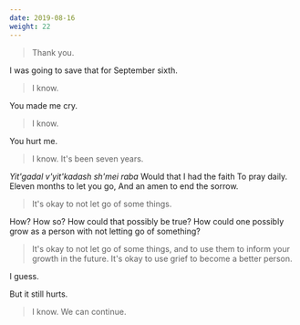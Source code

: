 ```yaml
---
date: 2019-08-16
weight: 22
---
```


> Thank you.

I was going to save that for September sixth.

> I know.

You made me cry.

> I know.

You hurt me.

> I know. It's been seven years.

<div class="verse"><em>Yit'gadal v'yit'kadash sh'mei raba</em>
Would that I had the faith
To pray daily.
Eleven months to let you go,
And an amen to end the sorrow.</div>

> It's okay to not let go of some things.

How? How so? How could that possibly be true? How could one possibly grow as a person with not letting go of something?

> It's okay to not let go of some things, and to use them to inform your growth in the future. It's okay to use grief to become a better person.

I guess.

But it still hurts.

> I know. We can continue.

